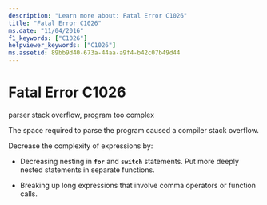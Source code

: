 ```yaml
---
description: "Learn more about: Fatal Error C1026"
title: "Fatal Error C1026"
ms.date: "11/04/2016"
f1_keywords: ["C1026"]
helpviewer_keywords: ["C1026"]
ms.assetid: 89bb9d40-673a-44aa-a9f4-b42c07b49d44
---
```

# Fatal Error C1026

parser stack overflow, program too complex

The space required to parse the program caused a compiler stack overflow.

Decrease the complexity of expressions by:

- Decreasing nesting in **`for`** and **`switch`** statements. Put more deeply nested statements in separate functions.

- Breaking up long expressions that involve comma operators or function calls.
